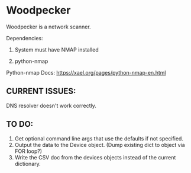 # Woodpecker
Woodpecker is a network scanner.


Dependencies: 

1) System must have NMAP installed

2) python-nmap


Python-nmap Docs: 
https://xael.org/pages/python-nmap-en.html






CURRENT ISSUES: 
------------------
DNS resolver doesn't work correctly.

TO DO: 
------
1. Get optional command line args that use the defaults if not specified.
2. Output the data to the Device object. (Dump existing dict to object via FOR loop?)
3. Write the CSV doc from the devices objects instead of the current dictionary.
